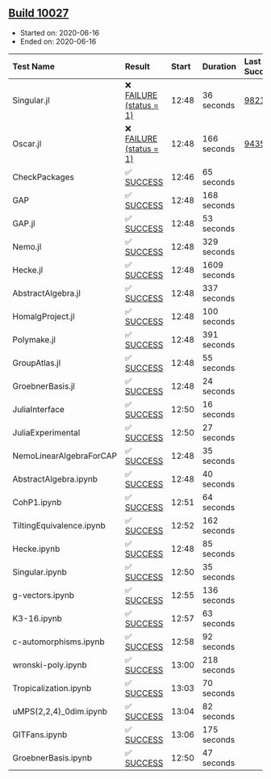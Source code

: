 ## [Build 10027](https://oscarci.mathematik.uni-kl.de/job/oscar/10027/)

* Started on: 2020-06-16
* Ended on: 2020-06-16

| Test Name    | Result | Start | Duration | Last Success | First Failure |
|:-------------|:-------|:------|:---------|:-------------|:--------------|
| Singular.jl | ❌ [FAILURE (status = 1)](https://oscarci.mathematik.uni-kl.de/job/oscar/10027/artifact/logs/build-10027/Singular.jl.log) | 12:48 | 36 seconds | [9821](https://oscarci.mathematik.uni-kl.de/job/oscar/9821/) | [9822](https://oscarci.mathematik.uni-kl.de/job/oscar/9822/) |
| Oscar.jl | ❌ [FAILURE (status = 1)](https://oscarci.mathematik.uni-kl.de/job/oscar/10027/artifact/logs/build-10027/Oscar.jl.log) | 12:48 | 166 seconds | [9435](https://oscarci.mathematik.uni-kl.de/job/oscar/9435/) | [9436](https://oscarci.mathematik.uni-kl.de/job/oscar/9436/) |
| CheckPackages | ✅ [SUCCESS](https://oscarci.mathematik.uni-kl.de/job/oscar/10027/artifact/logs/build-10027/CheckPackages.log) | 12:46 | 65 seconds |  |  |
| GAP | ✅ [SUCCESS](https://oscarci.mathematik.uni-kl.de/job/oscar/10027/artifact/logs/build-10027/GAP.log) | 12:48 | 168 seconds |  |  |
| GAP.jl | ✅ [SUCCESS](https://oscarci.mathematik.uni-kl.de/job/oscar/10027/artifact/logs/build-10027/GAP.jl.log) | 12:48 | 53 seconds |  |  |
| Nemo.jl | ✅ [SUCCESS](https://oscarci.mathematik.uni-kl.de/job/oscar/10027/artifact/logs/build-10027/Nemo.jl.log) | 12:48 | 329 seconds |  |  |
| Hecke.jl | ✅ [SUCCESS](https://oscarci.mathematik.uni-kl.de/job/oscar/10027/artifact/logs/build-10027/Hecke.jl.log) | 12:48 | 1609 seconds |  |  |
| AbstractAlgebra.jl | ✅ [SUCCESS](https://oscarci.mathematik.uni-kl.de/job/oscar/10027/artifact/logs/build-10027/AbstractAlgebra.jl.log) | 12:48 | 337 seconds |  |  |
| HomalgProject.jl | ✅ [SUCCESS](https://oscarci.mathematik.uni-kl.de/job/oscar/10027/artifact/logs/build-10027/HomalgProject.jl.log) | 12:48 | 100 seconds |  |  |
| Polymake.jl | ✅ [SUCCESS](https://oscarci.mathematik.uni-kl.de/job/oscar/10027/artifact/logs/build-10027/Polymake.jl.log) | 12:48 | 391 seconds |  |  |
| GroupAtlas.jl | ✅ [SUCCESS](https://oscarci.mathematik.uni-kl.de/job/oscar/10027/artifact/logs/build-10027/GroupAtlas.jl.log) | 12:48 | 55 seconds |  |  |
| GroebnerBasis.jl | ✅ [SUCCESS](https://oscarci.mathematik.uni-kl.de/job/oscar/10027/artifact/logs/build-10027/GroebnerBasis.jl.log) | 12:48 | 24 seconds |  |  |
| JuliaInterface | ✅ [SUCCESS](https://oscarci.mathematik.uni-kl.de/job/oscar/10027/artifact/logs/build-10027/JuliaInterface.log) | 12:50 | 16 seconds |  |  |
| JuliaExperimental | ✅ [SUCCESS](https://oscarci.mathematik.uni-kl.de/job/oscar/10027/artifact/logs/build-10027/JuliaExperimental.log) | 12:50 | 27 seconds |  |  |
| NemoLinearAlgebraForCAP | ✅ [SUCCESS](https://oscarci.mathematik.uni-kl.de/job/oscar/10027/artifact/logs/build-10027/NemoLinearAlgebraForCAP.log) | 12:48 | 35 seconds |  |  |
| AbstractAlgebra.ipynb | ✅ [SUCCESS](https://oscarci.mathematik.uni-kl.de/job/oscar/10027/artifact/logs/build-10027/AbstractAlgebra.ipynb.log) | 12:48 | 40 seconds |  |  |
| CohP1.ipynb | ✅ [SUCCESS](https://oscarci.mathematik.uni-kl.de/job/oscar/10027/artifact/logs/build-10027/CohP1.ipynb.log) | 12:51 | 64 seconds |  |  |
| TiltingEquivalence.ipynb | ✅ [SUCCESS](https://oscarci.mathematik.uni-kl.de/job/oscar/10027/artifact/logs/build-10027/TiltingEquivalence.ipynb.log) | 12:52 | 162 seconds |  |  |
| Hecke.ipynb | ✅ [SUCCESS](https://oscarci.mathematik.uni-kl.de/job/oscar/10027/artifact/logs/build-10027/Hecke.ipynb.log) | 12:48 | 85 seconds |  |  |
| Singular.ipynb | ✅ [SUCCESS](https://oscarci.mathematik.uni-kl.de/job/oscar/10027/artifact/logs/build-10027/Singular.ipynb.log) | 12:50 | 35 seconds |  |  |
| g-vectors.ipynb | ✅ [SUCCESS](https://oscarci.mathematik.uni-kl.de/job/oscar/10027/artifact/logs/build-10027/g-vectors.ipynb.log) | 12:55 | 136 seconds |  |  |
| K3-16.ipynb | ✅ [SUCCESS](https://oscarci.mathematik.uni-kl.de/job/oscar/10027/artifact/logs/build-10027/K3-16.ipynb.log) | 12:57 | 63 seconds |  |  |
| c-automorphisms.ipynb | ✅ [SUCCESS](https://oscarci.mathematik.uni-kl.de/job/oscar/10027/artifact/logs/build-10027/c-automorphisms.ipynb.log) | 12:58 | 92 seconds |  |  |
| wronski-poly.ipynb | ✅ [SUCCESS](https://oscarci.mathematik.uni-kl.de/job/oscar/10027/artifact/logs/build-10027/wronski-poly.ipynb.log) | 13:00 | 218 seconds |  |  |
| Tropicalization.ipynb | ✅ [SUCCESS](https://oscarci.mathematik.uni-kl.de/job/oscar/10027/artifact/logs/build-10027/Tropicalization.ipynb.log) | 13:03 | 70 seconds |  |  |
| uMPS(2,2,4)_0dim.ipynb | ✅ [SUCCESS](https://oscarci.mathematik.uni-kl.de/job/oscar/10027/artifact/logs/build-10027/uMPS-2-2-4-_0dim.ipynb.log) | 13:04 | 82 seconds |  |  |
| GITFans.ipynb | ✅ [SUCCESS](https://oscarci.mathematik.uni-kl.de/job/oscar/10027/artifact/logs/build-10027/GITFans.ipynb.log) | 13:06 | 175 seconds |  |  |
| GroebnerBasis.ipynb | ✅ [SUCCESS](https://oscarci.mathematik.uni-kl.de/job/oscar/10027/artifact/logs/build-10027/GroebnerBasis.ipynb.log) | 12:50 | 47 seconds |  |  |
